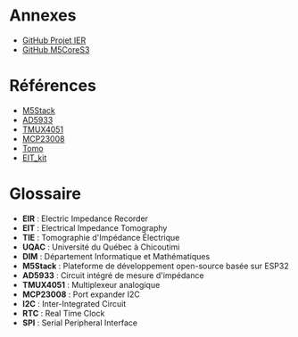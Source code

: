 # Annexes
- [GitHub Projet IER](https://github.com/tvannier1/IER_Project_tvannier.git)
- [GitHub M5CoreS3](https://github.com/m5stack/M5CoreS3)
# Références

- [M5Stack](https://docs.m5stack.com/)
- [AD5933](https://www.analog.com/media/en/technical-documentation/data-sheets/ad5933.pdf)
- [TMUX4051](https://www.ti.com/lit/ds/symlink/tmux4051.pdf?ts=1712103773180)
- [MCP23008](https://ww1.microchip.com/downloads/en/DeviceDoc/21919e.pdf)
- [Tomo](https://yangzhang.dev/research/Tomo/Tomo.pdf)
- [EIT_kit](https://hcie.csail.mit.edu/research/eit-kit/eit-kit.html)
# Glossaire

- **EIR** : Electric Impedance Recorder
- **EIT** : Electrical Impedance Tomography
- **TIE** : Tomographie d'Impédance Électrique
- **UQAC** : Université du Québec à Chicoutimi
- **DIM** : Département Informatique et Mathématiques
- **M5Stack** : Plateforme de développement open-source basée sur ESP32
- **AD5933** : Circuit intégré de mesure d'impédance
- **TMUX4051** : Multiplexeur analogique
- **MCP23008** : Port expander I2C
- **I2C** : Inter-Integrated Circuit
- **RTC** : Real Time Clock
- **SPI** : Serial Peripheral Interface
